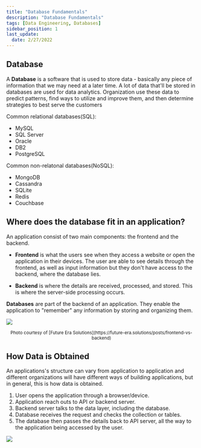 ```yaml
---
title: "Database Fundamentals"
description: "Database Fundamentals"
tags: [Data Engineering, Databases]
sidebar_position: 1
last_update:
  date: 2/27/2022
---
```



## Database 

A **Database** is a software that is used to store data - basically any piece of information that we may need at a later time. A lot of data that'll be stored in databases are used for data analytics. Organization use these data to predict patterns, find ways to utilize and improve them, and then determine strategies to best serve the customers

Common relational databases(SQL):

- MySQL
- SQL Server
- Oracle 
- DB2
- PostgreSQL

Common non-relatonal databases(NoSQL):

- MongoDB
- Cassandra
- SQLite
- Redis
- Couchbase

## Where does the database fit in an application?

An application consist of two main components: the frontend and the backend. 

- **Frontend** is what the users see when they access a website or open the application in their devices. The user are able to see details through the frontend, as well as input information but they don't have access to the backend, where the database lies.

- **Backend** is where the details are received, processed, and stored. This is where the server-side processing occurs. 

**Databases** are part of the backend of an application. They enable the application to "remember" any information by storing and organizing them.

<div class="img-center"> 

![](/img/docs/db-backendfrontend.png)

</div>

<center><small>Photo courtesy of [Future Era Solutions](https://future-era.solutions/posts/frontend-vs-backend) </small></center>


## How Data is Obtained 

An applications's structure can vary from application to application and different organizations will have different ways of building applications, but in general, this is how data is obtained. 

1. User opens the application through a browser/device.
2. Application reach outs to API or backend server.
3. Backend server talks to the data layer, including the database.
4. Database receives the request and checks the collection or tables.
5. The database then passes the details back to API server, all the way to the application being accessed by the user.


<div class="img-center"> 

![](/img/docs/db-howdataisobtained.png)

</div>